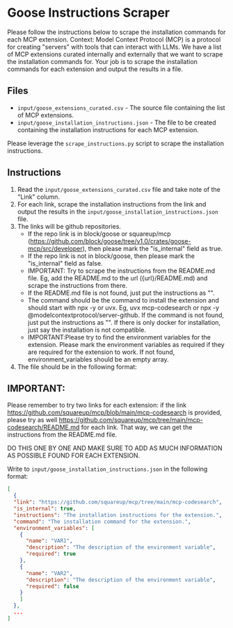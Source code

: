 
# Goose Instructions Scraper

Please follow the instructions below to scrape the installation commands for each MCP extension.
Context: Model Context Protocol (MCP) is a protocol for creating "servers" with tools that can interact with LLMs.
We have a list of MCP extensions curated internally and externally that we want to scrape the installation commands for.
Your job is to scrape the installation commands for each extension and output the results in a file.

## Files

- `input/goose_extensions_curated.csv` - The source file containing the list of MCP extensions.
- `input/goose_installation_instructions.json` - The file to be created containing the installation instructions for each MCP extension.

Please leverage the `scrape_instructions.py` script to scrape the installation instructions.

## Instructions

1. Read the `input/goose_extensions_curated.csv` file and take note of the "Link" column.
2. For each link, scrape the installation instructions from the link and output the results in the `input/goose_installation_instructions.json` file.
3. The links will be github repositories. 
   - If the repo link is in block/goose or squareup/mcp (https://github.com/block/goose/tree/v1.0/crates/goose-mcp/src/developer), then please mark the "is_internal" field as true.
   - If the repo link is not in block/goose, then please mark the "is_internal" field as false.
   - IMPORTANT: Try to scrape the instructions from the README.md file. Eg, add the README.md to the url ({url}/README.md) and scrape the instructions from there.
   - If the README.md file is not found, just put the instructions as "".
   - The command should be the command to install the extension and should start with npx -y or uvx. Eg, uvx mcp-codesearch or npx -y @modelcontextprotocol/server-github. If the command is not found, just put the instructions as "". If there is only docker for installation, just say the installation is not compatible. 
   - IMPORTANT:Please try to find the environment variables for the extension. Please mark the environment variables as required if they are required for the extension to work. If not found, environment_variables should be an empty array.
4. The file should be in the following format:

## IMPORTANT:
Please remember to try two links for each extension: if the link https://github.com/squareup/mcp/blob/main/mcp-codesearch is provided, please try as well https://github.com/squareup/mcp/tree/main/mcp-codesearch/README.md for each link. That way, we can get the instructions from the README.md file.

DO THIS ONE BY ONE AND MAKE SURE TO ADD AS MUCH INFORMATION AS POSSIBLE FOUND FOR EACH EXTENSION.

Write to `input/goose_installation_instructions.json` in the following format:
```json
[
  {
  "link": "https://github.com/squareup/mcp/tree/main/mcp-codesearch",
  "is_internal": true,
  "instructions": "The installation instructions for the extension.",
  "command": "The installation command for the extension.",
  "environment_variables": [
    {
      "name": "VAR1",
      "description": "The description of the environment variable",
      "required": true
    },
    {
      "name": "VAR2",
      "description": "The description of the environment variable",
      "required": false
    }
    ]
  },
  ...
]
```